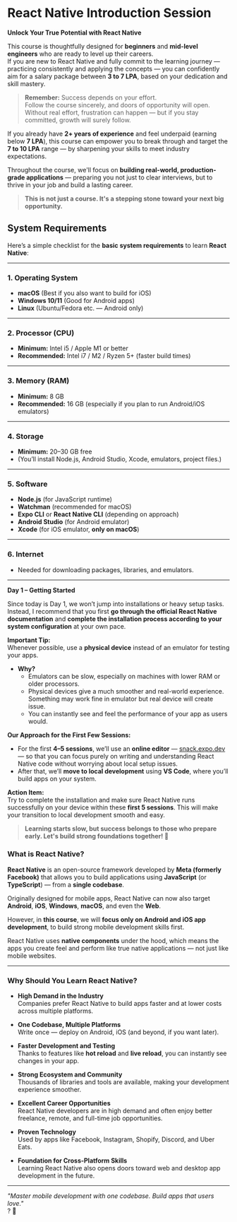 # React Native Introduction Session

**Unlock Your True Potential with React Native**

This course is thoughtfully designed for **beginners** and **mid-level engineers** who are ready to level up their careers.  
If you are new to React Native and fully commit to the learning journey — practicing consistently and applying the concepts — you can confidently aim for a salary package between **3 to 7 LPA**, based on your dedication and skill mastery.

> **Remember:** Success depends on your effort.  
> Follow the course sincerely, and doors of opportunity will open. Without real effort, frustration can happen — but if you stay committed, growth will surely follow.

If you already have **2+ years of experience** and feel underpaid (earning below **7 LPA**), this course can empower you to break through and target the **7 to 10 LPA** range — by sharpening your skills to meet industry expectations.

Throughout the course, we'll focus on **building real-world, production-grade applications** — preparing you not just to clear interviews, but to thrive in your job and build a lasting career.

> **This is not just a course. It's a stepping stone toward your next big opportunity.**


## System Requirements 

Here’s a simple checklist for the **basic system requirements** to learn **React Native**:

---

### 1. **Operating System**
- **macOS** (Best if you also want to build for iOS)
- **Windows 10/11** (Good for Android apps)
- **Linux** (Ubuntu/Fedora etc. — Android only)

---

### 2. **Processor (CPU)**
- **Minimum:** Intel i5 / Apple M1 or better
- **Recommended:** Intel i7 / M2 / Ryzen 5+ (faster build times)

---

### 3. **Memory (RAM)**
- **Minimum:** 8 GB  
- **Recommended:** 16 GB (especially if you plan to run Android/iOS emulators)

---

### 4. **Storage**
- **Minimum:** 20–30 GB free  
- (You’ll install Node.js, Android Studio, Xcode, emulators, project files.)

---

### 5. **Software**
- **Node.js** (for JavaScript runtime)
- **Watchman** (recommended for macOS)
- **Expo CLI** or **React Native CLI** (depending on approach)
- **Android Studio** (for Android emulator)
- **Xcode** (for iOS emulator, **only on macOS**)

---

### 6. **Internet**
- Needed for downloading packages, libraries, and emulators.

---

**Day 1 – Getting Started**

Since today is Day 1, we won’t jump into installations or heavy setup tasks.  
Instead, I recommend that you first **go through the official React Native documentation** and **complete the installation process according to your system configuration** at your own pace.

**Important Tip:**  
Whenever possible, use a **physical device** instead of an emulator for testing your apps.  
- **Why?**  
  - Emulators can be slow, especially on machines with lower RAM or older processors.  
  - Physical devices give a much smoother and real-world experience. Something may work fine in emulator but real device will create issue. 
  - You can instantly see and feel the performance of your app as users would.

**Our Approach for the First Few Sessions:**  
- For the first **4–5 sessions**, we’ll use an **online editor** — [snack.expo.dev](https://snack.expo.dev/) — so that you can focus purely on writing and understanding React Native code without worrying about local setup issues.
- After that, we’ll **move to local development** using **VS Code**, where you’ll build apps on your system.

**Action Item:**  
Try to complete the installation and make sure React Native runs successfully on your device within these **first 5 sessions**. This will make your transition to local development smooth and easy.

> **Learning starts slow, but success belongs to those who prepare early. Let's build strong foundations together! 🚀**

### What is React Native?

**React Native** is an open-source framework developed by **Meta (formerly Facebook)** that allows you to build applications using **JavaScript** (or **TypeScript**) — from a **single codebase**.

Originally designed for mobile apps, React Native can now also target **Android**, **iOS**, **Windows**, **macOS**, and even the **Web**.  

However, in **this course**, we will **focus only on Android and iOS app development**, to build strong mobile development skills first.

React Native uses **native components** under the hood, which means the apps you create feel and perform like true native applications — not just like mobile websites.

---

### Why Should You Learn React Native?

- **High Demand in the Industry**  
  Companies prefer React Native to build apps faster and at lower costs across multiple platforms.

- **One Codebase, Multiple Platforms**  
  Write once — deploy on Android, iOS (and beyond, if you want later).

- **Faster Development and Testing**  
  Thanks to features like **hot reload** and **live reload**, you can instantly see changes in your app.

- **Strong Ecosystem and Community**  
  Thousands of libraries and tools are available, making your development experience smoother.

- **Excellent Career Opportunities**  
  React Native developers are in high demand and often enjoy better freelance, remote, and full-time job opportunities.

- **Proven Technology**  
  Used by apps like Facebook, Instagram, Shopify, Discord, and Uber Eats.

- **Foundation for Cross-Platform Skills**  
  Learning React Native also opens doors toward web and desktop app development in the future.

---
 
_"Master mobile development with one codebase. Build apps that users love."_  
? 🚀

